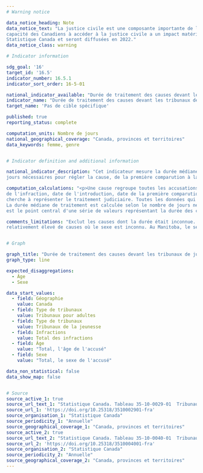 ```yaml
---
# Warning notice

data_notice_heading: Note
data_notice_text: "La justice civile est une composante importante de l’ambition canadienne, <em>Les Canadiens ont un accès égal à la justice</em> as Canadians' puisque la 
capacité des Canadiens à accéder à la justice civile a un impact matériel dans leur vie. Des données pertinentes sur la justice civile est actuellement en collection par 
Statistique Canada et seront diffusées en 2022."
data_notice_class: warning

# Indicator information

sdg_goal: '16'
target_id: '16.5'
indicator_number: 16.5.1
indicator_sort_order: 16-5-01

national_indicator_available: "Durée de traitement des causes devant les tribunaux de juridiction criminelle"
indicator_name: "Durée de traitement des causes devant les tribunaux de juridiction criminelle"
target_name: 'Pas de cible spécifique'

published: true
reporting_status: complete

computation_units: Nombre de jours
national_geographical_coverage: "Canada, provinces et territoires"
data_keywords: femme, genre


# Indicator definition and additional information

national_indicator_description: "Cet indicateur mesure la durée médiane de traitement des causes devant les tribunaux de juridiction criminelle selon le nombre de 
jours nécessaires pour régler la cause, de la première comparution à la décision finale."

computation_calculations: "<p>Une cause regroupe toutes les accusations portées contre la même personne ou société, dont les principales dates se chevauchent (date 
de l'infraction, date de l'introduction, date de la première comparution, date de la décision) et qui ont fait l'objet d'une décision finale. Cette définition 
cherche à représenter le traitement judiciaire. Toutes les données qui figurent dans le présent tableau ont été traitées au moyen de cette définition.<br> 
La durée médiane de traitement est calculée selon le nombre de jours nécessaires pour régler la cause, de la première comparution à la décision finale. La médiane 
est le point central d'une série de valeurs représentant la durée des causes, la moitié des valeurs y étant supérieures et l'autre moitié y étant inférieures.</p>"

comments_limitations: "Exclut les causes dont la durée était inconnue. Au Québec, le sexe de l'accusé est déterminé d'après son nom, ce qui produit un taux 
relativement élevé de causes où le sexe est inconnu. Au Manitoba, le sexe de l'accusé n'est pas disponible."


# Graph

graph_title: "Durée de traitement des causes devant les tribunaux de juridiction criminelle"
graph_type: line

expected_disaggregations:
  - Âge
  - Sexe

data_start_values:
  - field: Géographie
    value: Canada
  - field: Type de tribunaux
    value: Tribunaux pour adultes
  - field: Type de tribunaux
    value: Tribunaux de la jeunesse
  - field: Infractions
    value: Total des infractions
  - field: Âge
    value: "Total, l'âge de l'accusé"
  - field: Sexe
    value: "Total, le sexe de l'accusé"

data_non_statistical: false
data_show_map: false


# Source
source_active_1: true
source_url_text_1: "Statistique Canada. Tableau 35-10-0029-01  Tribunaux de juridiction criminelle pour adultes, causes selon la durée médiane de traitement en jours"
source_url_1: 'https://doi.org/10.25318/3510002901-fra'
source_organisation_1: "Statistique Canada"
source_periodicity_1: "Annuelle"
source_geographical_coverage_1: "Canada, provinces et territoires"
source_active_2: true
source_url_text_2: "Statistique Canada. Tableau 35-10-0040-01  Tribunaux de la jeunesse, causes selon la durée médiane de traitement en jours"
source_url_2: 'https://doi.org/10.25318/3510004001-fra'
source_organisation_2: "Statistique Canada"
source_periodicity_2: "Annuelle"
source_geographical_coverage_2: "Canada, provinces et territoires"
---
```


